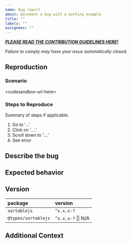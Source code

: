 ```yaml
---
name: Bug report
about: Document a bug with a working example
title: ""
labels: ""
assignees: ""
---
```


_**[PLEASE READ THE CONTRIBUTION GUIDELINES HERE!](https://github.com/SortableJS/Sortable/tree/master/CONTRIBUTING.md)**_

_Failure to comply may have your issue automatically closed._

## Reproduction

<!-- Please select a codesandbox to start crafting -->

<!-- Javascript - https://codesandbox.io/s/sortablejs-javascript-jy3tl?file=/src/index.js -->
<!-- Typescript -  https://codesandbox.io/s/sortablejs-typescript-6it9n?file=/src/index.ts -->

### Scenario

\<codesandbox-url-here\>

### Steps to Reproduce

Summary of steps if applicable.

1. Go to '...'
2. Click on '....'
3. Scroll down to '....'
4. See error

## Describe the bug

<!-- A clear and concise description of what the bug is. -->

## Expected behavior

<!-- A clear and concise description of what you expected to happen. -->

## Version

| package             | version             |
| :------------------ | :------------------ |
| `sortablejs`        | `^x.x.x-?`          |
| `@types/sortablejs` | `^x.x.x-?` \|\| N/A |

## Additional Context
